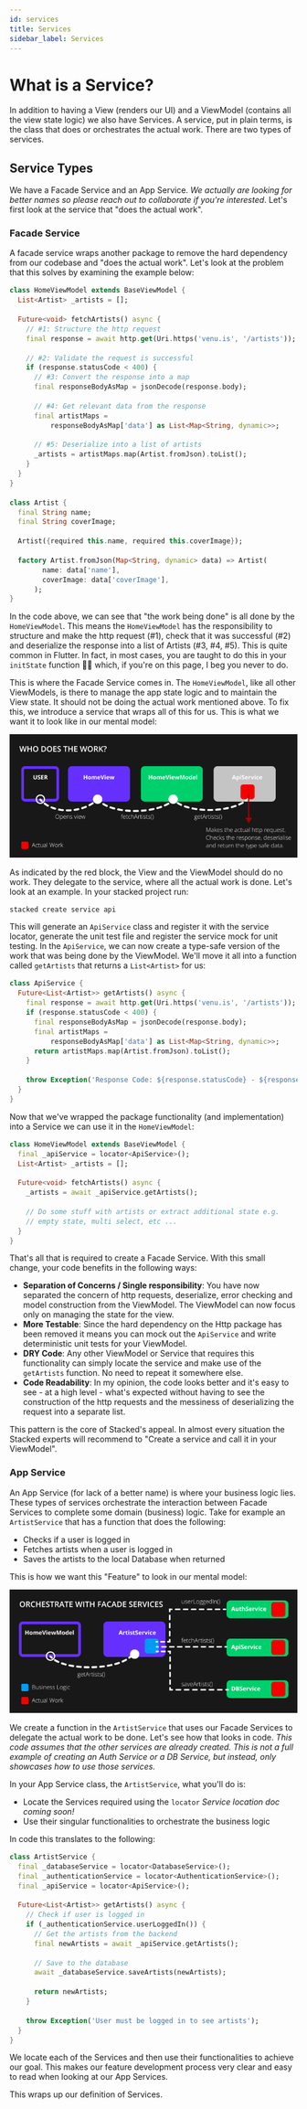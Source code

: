 ```yaml
---
id: services
title: Services
sidebar_label: Services
---
```



# What is a Service?

In addition to having a View (renders our UI) and a ViewModel (contains all the view state logic) we also have Services. A service, put in plain terms, is the class that does or orchestrates the actual work. There are two types of services.


## Service Types

We have a Facade Service and an App Service. _We actually are looking for better names so please reach out to collaborate if you're interested_. Let's first look at the service that "does the actual work".

### Facade Service

A facade service wraps another package to remove the hard dependency from our codebase and "does the actual work". Let's look at the problem that this solves by examining the example below:

```dart
class HomeViewModel extends BaseViewModel {
  List<Artist> _artists = [];

  Future<void> fetchArtists() async {
    // #1: Structure the http request
    final response = await http.get(Uri.https('venu.is', '/artists'));

    // #2: Validate the request is successful
    if (response.statusCode < 400) {
      // #3: Convert the response into a map
      final responseBodyAsMap = jsonDecode(response.body);

      // #4: Get relevant data from the response
      final artistMaps =
          responseBodyAsMap['data'] as List<Map<String, dynamic>>;
      
      // #5: Deserialize into a list of artists
      _artists = artistMaps.map(Artist.fromJson).toList();
    }
  }
}

class Artist {
  final String name;
  final String coverImage;

  Artist({required this.name, required this.coverImage});

  factory Artist.fromJson(Map<String, dynamic> data) => Artist(
        name: data['name'],
        coverImage: data['coverImage'],
      );
}
```

In the code above, we can see that "the work being done" is all done by the `HomeViewModel`. This means the `HomeViewModel` has the responsibility to structure and make the http request (#1), check that it was successful (#2) and deserialize the response into a list of Artists (#3, #4, #5). This is quite common in Flutter. In fact, in most cases, you are taught to do this in your `initState` function 🤯🤯 which, if you're on this page, I beg you never to do.

This is where the Facade Service comes in. The `HomeViewModel`, like all other ViewModels, is there to manage the app state logic and to maintain the View state. It should not be doing the actual work mentioned above. To fix this, we introduce a service that wraps all of this for us. This is what we want it to look like in our mental model:

![Stacked architecture breakdown that shows what code does the actual work](../../static/img/tutorial/services-who-does-the-work.png)

As indicated by the red block, the View and the ViewModel should do no work. They delegate to the service, where all the actual work is done. Let's look at an example. In your stacked project run:

```shell
stacked create service api
```

This will generate an `ApiService` class and register it with the service locator, generate the unit test file and register the service mock for unit testing. In the `ApiService`, we can now create a type-safe version of the work that was being done by the ViewModel. We'll move it all into a function called `getArtists` that returns a `List<Artist>` for us:

```dart
class ApiService {
  Future<List<Artist>> getArtists() async {
    final response = await http.get(Uri.https('venu.is', '/artists'));
    if (response.statusCode < 400) {
      final responseBodyAsMap = jsonDecode(response.body);
      final artistMaps =
          responseBodyAsMap['data'] as List<Map<String, dynamic>>;
      return artistMaps.map(Artist.fromJson).toList();
    }

    throw Exception('Response Code: ${response.statusCode} - ${response.body}');
  }
}
```

Now that we've wrapped the package functionality (and implementation) into a Service we can use it in the `HomeViewModel`:

```dart
class HomeViewModel extends BaseViewModel {
  final _apiService = locator<ApiService>();
  List<Artist> _artists = [];

  Future<void> fetchArtists() async {
    _artists = await _apiService.getArtists();

    // Do some stuff with artists or extract additional state e.g.
    // empty state, multi select, etc ...
  }
}
```

That's all that is required to create a Facade Service. With this small change, your code benefits in the following ways:

- **Separation of Concerns / Single responsibility**: You have now separated the concern of http requests, deserialize, error checking and model construction from the ViewModel. The ViewModel can now focus only on managing the state for the view.
- **More Testable**: Since the hard dependency on the Http package has been removed it means you can mock out the `ApiService` and write deterministic unit tests for your ViewModel. 
- **DRY Code**: Any other ViewModel or Service that requires this functionality can simply locate the service and make use of the `getArtists` function. No need to repeat it somewhere else.
- **Code Readability**: In my opinion, the code looks better and it's easy to see - at a high level - what's expected without having to see the construction of the http requests and the messiness of deserializing the request into a separate list.

This pattern is the core of Stacked's appeal. In almost every situation the Stacked experts will recommend to "Create a service and call it in your ViewModel".

### App Service

An App Service (for lack of a better name) is where your business logic lies. These types of services orchestrate the interaction between Facade Services to complete some domain (business) logic. Take for example an `ArtistService` that has a function that does the following: 

- Checks if a user is logged in
- Fetches artists when a user is logged in
- Saves the artists to the local Database when returned

This is how we want this "Feature" to look in our mental model:

![App Service orchestration using Facade Services](../../static/img/tutorial/services-app-service-orchestration.png)

We create a function in the `ArtistService` that uses our Facade Services to delegate the actual work to be done. Let's see how that looks in code. _This code assumes that the other services are already created. This is not a full example of creating an Auth Service or a DB Service, but instead, only showcases how to use those services._

In your App Service class, the `ArtistService`, what you'll do is:

- Locate the Services required using the `locator` _Service location doc coming soon!_
- Use their singular functionalities to orchestrate the business logic

In code this translates to the following:

```dart
class ArtistService {
  final _databaseService = locator<DatabaseService>();
  final _authenticationService = locator<AuthenticationService>();
  final _apiService = locator<ApiService>();

  Future<List<Artist>> getArtists() async {
    // Check if user is logged in
    if (_authenticationService.userLoggedIn()) {
      // Get the artists from the backend
      final newArtists = await _apiService.getArtists();

      // Save to the database
      await _databaseService.saveArtists(newArtists);

      return newArtists;
    }

    throw Exception('User must be logged in to see artists');
  }
}
```

We locate each of the Services and then use their functionalities to achieve our goal. This makes our feature development process very clear and easy to read when looking at our App Services.

This wraps up our definition of Services.